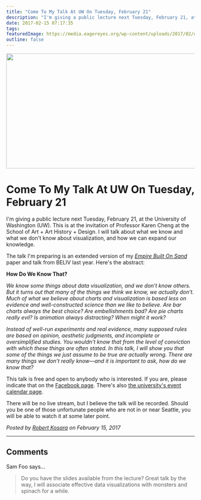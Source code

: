 ```yaml
---
title: "Come To My Talk At UW On Tuesday, February 21"
description: "I'm giving a public lecture next Tuesday, February 21, at the University of Washington (UW). This is at the invitation of Professor Karen Cheng at the School of Art + Art History + Design. I will talk about what we know and what we don't know about visualization, and how we can expand our knowledge."
date: 2017-02-15 07:17:35
tags: 
featuredImage: https://media.eagereyes.org/wp-content/uploads/2017/02/uw-posters.png
outline: false
---
```


<p align="center"><img src="https://media.eagereyes.org/wp-content/uploads/2017/02/uw-posters.png" width="577" height="307" /></p>

# Come To My Talk At UW On Tuesday, February 21

I'm giving a public lecture next Tuesday, February 21, at the University of Washington (UW). This is at the invitation of Professor Karen Cheng at the School of Art + Art History + Design. I will talk about what we know and what we don't know about visualization, and how we can expand our knowledge.

The talk I'm preparing is an extended version of my <em><a href="/papers/an-empire-built-on-sand">Empire Built On Sand</a></em> paper and talk from BELIV last year. Here's the abstract:

<strong>How Do We Know That?</strong>

<em>We know some things about data visualization, and we don’t know others. But it turns out that many of the things we think we know, we actually don’t. Much of what we believe about charts and visualization is based less on evidence and well-constructed science than we like to believe. Are bar charts always the best choice? Are embellishments bad? Are pie charts really evil? Is animation always distracting? When might it work?</em>

<em>Instead of well-run experiments and real evidence, many supposed rules are based on opinion, aesthetic judgments, and incomplete or oversimplified studies. You wouldn’t know that from the level of conviction with which these things are often stated. In this talk, I will show you that some of the things we just assume to be true are actually wrong. There are many things we don’t really know—and it is important to ask, how do we know that?</em>

This talk is free and open to anybody who is interested. If you are, please indicate that on the <a href="https://www.facebook.com/events/357247961328763/">Facebook page</a>. There's also <a href="https://art.washington.edu/calendar?trumbaEmbed=view%3Devent%26eventid%3D122224872">the university's event calendar page</a>.

There will be no live stream, but I believe the talk will be recorded. Should you be one of those unfortunate people who are not in or near Seattle, you will be able to watch it at some later point.


_Posted by <a href="/about">Robert Kosara</a> on February 15, 2017_


<aside class="comments">

---
## Comments

Sam Foo says…
>	Do you have the slides available from the lecture? Great talk by the way, I will associate effective data visualizations with monsters and spinach for a while.

</aside>

